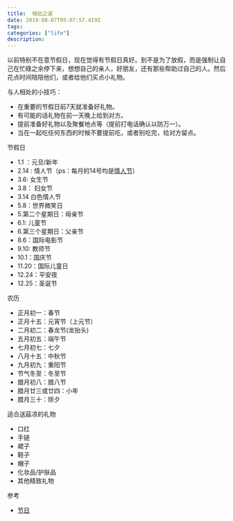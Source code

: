 ```yaml
---
title:  相处之道
date: 2019-08-07T05:07:57.419Z
tags: 
categories: ["life"]
description: 
---
```


以前特别不在意节假日，现在觉得有节假日真好。到不是为了放假，而是强制让自己在忙碌之余停下来，想想自己的亲人，好朋友，还有那些帮助过自己的人。然后花点时间陪陪他们，或者给他们买点小礼物。

与人相处的小技巧：

- 在重要的节假日前7天就准备好礼物。
- 有可能的话礼物在前一天晚上给到对方。
- 提前准备好礼物以及聚餐地点等（提前打电话确认以防万一）。
- 当在一起吃任何东西的时候不要提前吃，或者别吃完，给对方留点。


节假日

- 1.1 ：元旦/新年
- 2.14 : 情人节（ps：每月的14号均是[情人节](https://baike.baidu.com/item/%E6%97%A5%E8%AE%B0%E6%83%85%E4%BA%BA%E8%8A%82#3)）
- 3.6:  女生节
- 3.8： 妇女节
- 3.14 白色情人节
- 5.8：世界微笑日
- 5.第二个星期日：母亲节
- 6.1:  儿童节
- 6.第三个星期日：父亲节
- 8.6：国际电影节
- 9.10: 教师节
- 10.1：国庆节
- 11.20：国际儿童日
- 12.24：平安夜
- 12.25：圣诞节



农历

- 正月初一：春节
- 正月十五：元宵节（上元节）
- 二月初二：春龙节(龙抬头)
- 五月初五：端午节
- 七月初七：七夕
- 八月十五：中秋节
- 九月初九：重阳节
- 节气冬至：冬至节
- 腊月初八：腊八节
- 腊月廿三或廿四：小年
- 腊月三十：除夕


适合送菇凉的礼物
- 口红
- 手链
- 裙子
- 鞋子
- 帽子
- 化妆品/护肤品
- 其他精致礼物
  

参考  
 
- [节日](https://baike.baidu.com/item/%E8%8A%82%E6%97%A5/723)
